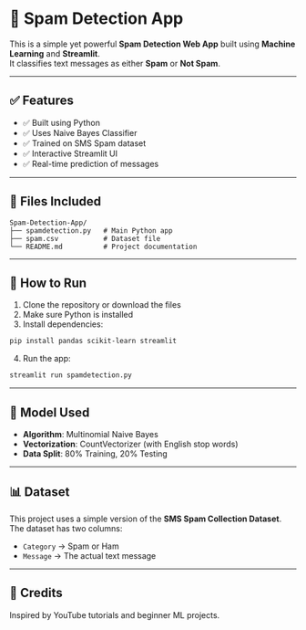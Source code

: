 # 📨 Spam Detection App

This is a simple yet powerful **Spam Detection Web App** built using **Machine Learning** and **Streamlit**.  
It classifies text messages as either **Spam** or **Not Spam**.

---

## ✅ Features

- ✅ Built using Python
- ✅ Uses Naive Bayes Classifier
- ✅ Trained on SMS Spam dataset
- ✅ Interactive Streamlit UI
- ✅ Real-time prediction of messages

---

## 📁 Files Included

```
Spam-Detection-App/
├── spamdetection.py   # Main Python app
├── spam.csv           # Dataset file
└── README.md          # Project documentation
```

---

## 🚀 How to Run

1. Clone the repository or download the files
2. Make sure Python is installed
3. Install dependencies:
```bash
pip install pandas scikit-learn streamlit
```

4. Run the app:
```bash
streamlit run spamdetection.py
```

---

## 🧠 Model Used

- **Algorithm**: Multinomial Naive Bayes
- **Vectorization**: CountVectorizer (with English stop words)
- **Data Split**: 80% Training, 20% Testing

---

## 📊 Dataset

This project uses a simple version of the **SMS Spam Collection Dataset**.  
The dataset has two columns:
- `Category` → Spam or Ham
- `Message` → The actual text message

---

## 🙌 Credits

Inspired by YouTube tutorials and beginner ML projects.
